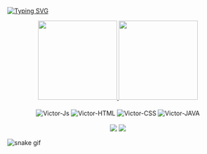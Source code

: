 [![Typing SVG](https://readme-typing-svg.demolab.com?font=Fira+Code&duration=2500&pause=1000&color=D8582C&multiline=true&width=725&height=120&lines=Ol%C3%A1%2C+meu+nome+%C3%A9+Victor+Muza%2C+seja+bem+vindo(a)+ao+meu+perfil!;Sou+estudante+de+Ci%C3%AAncia+da+Computa%C3%A7%C3%A3o;Hello%2C+my+name+is+Victor+Muza%2C+welcome+to+my+profile;+I'm+a+student+computer+science+)](https://git.io/typing-svg)

<div align="center">
  <a href="https://github.com/Victor733">
  <img height="180em" src="https://github-readme-stats.vercel.app/api?username=Victor733&show_icons=true&title_color=D8582C&theme=codeSTACKr&include_all_commits=true&count_private=true"/>
  <img height="180em" src="https://github-readme-stats.vercel.app/api/top-langs/?username=Victor733&title_color=D8582C&layout=compact&langs_count=7&theme=codeSTACKr"/>
  </a>
</div>
<div align="center" style="display: inline_block"><br>
  <img align="center" alt="Victor-Js" src="https://img.shields.io/badge/JavaScript-F7DF1E?style=for-the-badge&logo=javascript&logoColor=black">
  <img align="center" alt="Victor-HTML" src="https://img.shields.io/badge/HTML5-E34F26?style=for-the-badge&logo=html5&logoColor=white">
  <img align="center" alt="Victor-CSS" src="https://img.shields.io/badge/CSS3-1572B6?style=for-the-badge&logo=css3&logoColor=white">
  <img align="center" alt="Victor-JAVA" src="https://img.shields.io/badge/Java-ED8B00?style=for-the-badge&logo=java&logoColor=white">
</div>
<br/>
<div align="center">
<a href = "mailto:victormuza133@gmail.com"><img src="https://img.shields.io/badge/-Gmail-%23333?style=for-the-badge&logo=gmail&logoColor=white" target="_blank"></a>
<a href="https://www.linkedin.com/in/victor-muza/" target="_blank"><img src="https://img.shields.io/badge/-LinkedIn-%230077B5?style=for-the-badge&logo=linkedin&logoColor=white" target="_blank"></a>
</div>

![snake gif](https://github.com/Victor733/Victor733/blob/output/github-contribution-grid-snake.svg)
